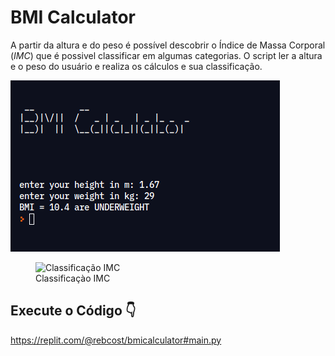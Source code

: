 # BMI Calculator

A partir da altura e do peso é possível descobrir o Índice de Massa Corporal (_IMC_) que é possivel classificar em algumas categorias.
O script ler a altura e o peso do usuário e realiza os cálculos e sua classificação.

![bmi_script](https://github.com/rebcost/python/blob/main/Projects/images/bmi.png)

<figure>
  <img src="https://www.cdc.gov/healthyweight/images/assessing/bmi-adult-fb-600x315.jpg" alt="Classificação IMC">
  <figcaption>Classificaçào IMC</figcaption>
</figure>

## Execute o Código 👇

https://replit.com/@rebcost/bmicalculator#main.py
